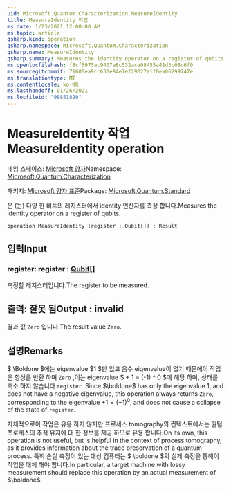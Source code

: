 ```yaml
---
uid: Microsoft.Quantum.Characterization.MeasureIdentity
title: MeasureIdentity 작업
ms.date: 1/23/2021 12:00:00 AM
ms.topic: article
qsharp.kind: operation
qsharp.namespace: Microsoft.Quantum.Characterization
qsharp.name: MeasureIdentity
qsharp.summary: Measures the identity operator on a register of qubits.
ms.openlocfilehash: f8cf5975ac9407e8c532ace08455a41d3c08d6f0
ms.sourcegitcommit: 71605ea9cc630e84e7ef29027e1f0ea06299747e
ms.translationtype: MT
ms.contentlocale: ko-KR
ms.lasthandoff: 01/26/2021
ms.locfileid: "98851820"
---
```

# <a name="measureidentity-operation"></a><span data-ttu-id="b8aea-102">MeasureIdentity 작업</span><span class="sxs-lookup"><span data-stu-id="b8aea-102">MeasureIdentity operation</span></span>

<span data-ttu-id="b8aea-103">네임 스페이스: [Microsoft 양자](xref:Microsoft.Quantum.Characterization)</span><span class="sxs-lookup"><span data-stu-id="b8aea-103">Namespace: [Microsoft.Quantum.Characterization](xref:Microsoft.Quantum.Characterization)</span></span>

<span data-ttu-id="b8aea-104">패키지: [Microsoft 양자 표준](https://nuget.org/packages/Microsoft.Quantum.Standard)</span><span class="sxs-lookup"><span data-stu-id="b8aea-104">Package: [Microsoft.Quantum.Standard](https://nuget.org/packages/Microsoft.Quantum.Standard)</span></span>


<span data-ttu-id="b8aea-105">은 (는) 다양 한 비트의 레지스터에서 identity 연산자를 측정 합니다.</span><span class="sxs-lookup"><span data-stu-id="b8aea-105">Measures the identity operator on a register of qubits.</span></span>

```qsharp
operation MeasureIdentity (register : Qubit[]) : Result
```


## <a name="input"></a><span data-ttu-id="b8aea-106">입력</span><span class="sxs-lookup"><span data-stu-id="b8aea-106">Input</span></span>

### <a name="register--qubit"></a><span data-ttu-id="b8aea-107">register: [](xref:microsoft.quantum.lang-ref.qubit)</span><span class="sxs-lookup"><span data-stu-id="b8aea-107">register : [Qubit](xref:microsoft.quantum.lang-ref.qubit)[]</span></span>

<span data-ttu-id="b8aea-108">측정할 레지스터입니다.</span><span class="sxs-lookup"><span data-stu-id="b8aea-108">The register to be measured.</span></span>



## <a name="output--__invalidresult__"></a><span data-ttu-id="b8aea-109">출력: __잘못 <Result> 됨__</span><span class="sxs-lookup"><span data-stu-id="b8aea-109">Output : __invalid<Result>__</span></span>

<span data-ttu-id="b8aea-110">결과 값 `Zero` 입니다.</span><span class="sxs-lookup"><span data-stu-id="b8aea-110">The result value `Zero`.</span></span>

## <a name="remarks"></a><span data-ttu-id="b8aea-111">설명</span><span class="sxs-lookup"><span data-stu-id="b8aea-111">Remarks</span></span>

<span data-ttu-id="b8aea-112">$ \Boldone $에는 eigenvalue $1 $만 있고 음수 eigenvalue이 없기 때문에이 작업은 항상를 반환 하며 `Zero` ,이는 eigenvalue $ + 1 = (-1) ^ 0 $에 해당 하며, 상태를 축소 하지 않습니다 `register` .</span><span class="sxs-lookup"><span data-stu-id="b8aea-112">Since $\boldone$ has only the eigenvalue $1$, and does not have a negative eigenvalue, this operation always returns `Zero`, corresponding to the eigenvalue $+1 = (-1)^0$, and does not cause a collapse of the state of `register`.</span></span>

<span data-ttu-id="b8aea-113">자체적으로이 작업은 유용 하지 않지만 프로세스 tomography의 컨텍스트에서는 퀀텀 프로세스의 추적 유지에 대 한 정보를 제공 하므로 유용 합니다.</span><span class="sxs-lookup"><span data-stu-id="b8aea-113">On its own, this operation is not useful, but is helpful in the context of process tomography, as it provides information about the trace preservation of a quantum process.</span></span>
<span data-ttu-id="b8aea-114">특히 손실 측정이 있는 대상 컴퓨터는 $ \boldone $의 실제 측정을 통해이 작업을 대체 해야 합니다.</span><span class="sxs-lookup"><span data-stu-id="b8aea-114">In particular, a target machine with lossy measurement should replace this operation by an actual measurement of $\boldone$.</span></span>